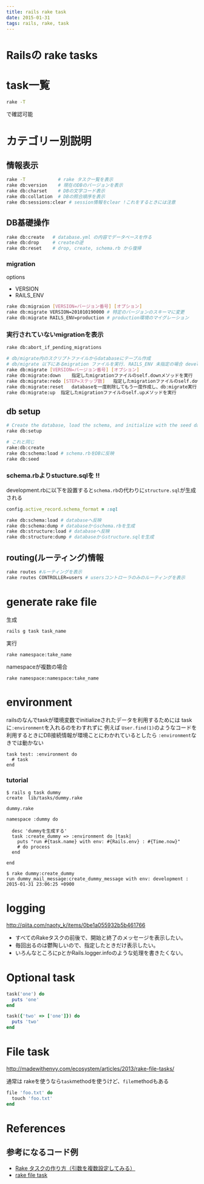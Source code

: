 ```yaml
---
title: rails rake task
date: 2015-01-31
tags: rails, rake, task
---
```


Railsの rake tasks
====================

# task一覧

```sh
rake -T
```
で確認可能

# カテゴリー別説明

## 情報表示

```sh
rake -T            # rake タスク一覧を表示
rake db:version    # 現在のDBのバージョンを表示
rake db:charset    # DBの文字コード表示
rake db:collation  # DBの照合順序を表示
rake db:sessions:clear # session情報をclear !これをするときには注意
```

## DB基礎操作

```sh
rake db:create   # database.yml の内容でデータベースを作る
rake db:drop     # createの逆
rake db:reset    # drop, create, schema.rb から復帰
```

### migration

options

+ VERSION
+ RAILS_ENV

```sh
rake db:migraion [VERSION=バージョン番号] [オプション]
rake db:migrate VERSION=201010190000 # 特定のバージョンのスキーマに変更
rake db:migrate RAILS_ENV=production # production環境のマイグレーション
```




### 実行されていないmigrationを表示

```sh
rake db:abort_if_pending_migrations
```

```sh
# db/migrate内のスクリプトファイルからdatabaseにテーブル作成
# db/migrate 以下にあるmigration ファイルを実行. RAILS_ENV 未指定の場合 development 環境のみに行われる.
rake db:migrate [VERSION=バージョン番号] [オプション]
rake db:migrate:down	指定したmigrationファイルのself.downメソッドを実行
rake db:migrate:redo [STEP=ステップ数]	指定したmigrationファイルのself.downメソッドを実行
rake db:migrate:reset	databaseを一度削除してもう一度作成し、db:migrate実行
rake db:migrate:up	指定したmigrationファイルのself.upメソッドを実行
```

## db setup

```sh
# Create the database, load the schema, and initialize with the seed data (use db:reset to also drop the db first)
rake db:setup

# これと同じ
rake:db:create
rake db:schema:load # schema.rbをDBに反映
rake db:seed
```

### schema.rbよりstucture.sqlを !!

development.rbに以下を設置すると`schema.rb`の代わりに`structure.sql`が生成される
```ruby
config.active_record.schema_format = :sql
```

```sh
rake db:schema:load # databaseへ反映
rake db:schema:dump # databaseからschema.rbを生成
rake db:structure:load # databaseへ反映
rake db:structure:dump # databaseからstructure.sqlを生成
```

## routing(ルーティング)情報

```sh
rake routes #ルーティングを表示
rake routes CONTROLLER=users # usersコントローラのみのルーティングを表示
```


# generate rake file

生成

`rails g task task_name`

実行

`rake namespace:take_name`

namespaceが複数の場合

`rake namespace:namespace:take_name`

# environment

railsのなんでtaskが環境変数でinitializeされたデータを利用するためには
taskに`:environment`を入れるのをわすれずに
例えば `User.find(1)`のようなコードを利用するときにDB接続情報が環境ことにわかれているとしたら
`:environment`なきでは動かない

```
task test: :environment do
  # task
end
```


### tutorial

```
$ rails g task dummy
create  lib/tasks/dummy.rake
```

`dummy.rake`

```
namespace :dummy do

  desc 'dummyを生成する'
  task :create_dummy => :environment do |task|
    puts "run #{task.name} with env: #{Rails.env} : #{Time.now}"
    # do process
  end

end
```

```
$ rake dummy:create_dummy
run dummy_mail_message:create_dummy_message with env: development : 2015-01-31 23:06:25 +0900
```

# logging

<http://qiita.com/naoty_k/items/0be1a055932b5b461766>

+ すべてのRakeタスクの前後で、開始と終了のメッセージを表示したい。
+ 毎回出るのは鬱陶しいので、指定したときだけ表示したい。
+ いろんなところにpとかRails.logger.infoのような処理を書きたくない。

# Optional task


```ruby
task('one') do
  puts 'one'
end

task({'two' => ['one']}) do
  puts 'two'
end
```

# File task

<http://madewithenvy.com/ecosystem/articles/2013/rake-file-tasks/>

通常は rakeを使うなら`task`methodを使うけど、`file`methodもある


```ruby
file 'foo.txt' do
  touch 'foo.txt'
end
```




# References

## 参考になるコード例

+ [Rake タスクの作り方（引数を複数設定してみる）](http://qiita.com/yoshiokaCB/items/c97ba878469701c3d99b)
+ [rake file task](http://madewithenvy.com/ecosystem/articles/2013/rake-file-tasks/)
